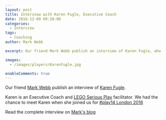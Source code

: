 ```yaml
---
layout: post
title: Interview with Karen Fugle, Executive Coach
date: 2016-12-09 09:28:00
categories:
  - Interview
tags:
  - Coaching
author: Mark Webb

excerpt: Our friend Mark Webb publish an interview of Karen Fugle, who is an Executive Coach and LSP facilitator.

images:
  - /images/players/KarenFugle.jpg

enableComments: true
---
```


Our friend [Mark Webb](https://www.linkedin.com/in/webby) publish an interview of [Karen Fugle](https://twitter.com/KarenFugle).

Karen is an Executive Coach and [LEGO Serious Play](https://en.wikipedia.org/wiki/Lego_Serious_Play) facilitator. We had the chance to meet Karen when she joined us for [#play14 London 2016](/events/london/2016-09)

Read the complete interview on [Mark's blog](http://britesparx.com/interview-with-karen-fugle-executive-coach)
